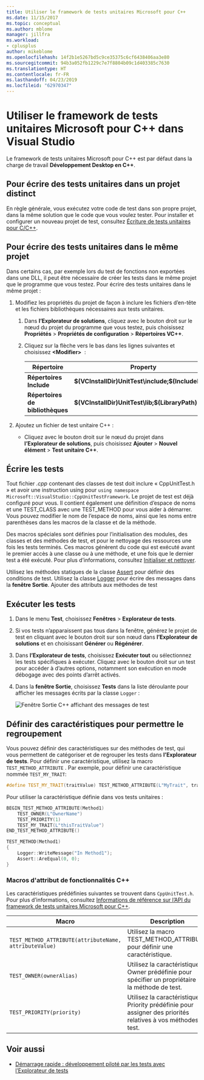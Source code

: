 ```yaml
---
title: Utiliser le framework de tests unitaires Microsoft pour C++
ms.date: 11/15/2017
ms.topic: conceptual
ms.author: mblome
manager: jillfra
ms.workload:
- cplusplus
author: mikeblome
ms.openlocfilehash: 14f2b1e5267bd5c9ce35375c6cf6438406aa3e80
ms.sourcegitcommit: 94b3a052fb1229c7e7f8804b09c1d403385c7630
ms.translationtype: HT
ms.contentlocale: fr-FR
ms.lasthandoff: 04/23/2019
ms.locfileid: "62970347"
---
```

# <a name="use-the-microsoft-unit-testing-framework-for-c-in-visual-studio"></a>Utiliser le framework de tests unitaires Microsoft pour C++ dans Visual Studio

Le framework de tests unitaires Microsoft pour C++ est par défaut dans la charge de travail **Développement Desktop en C++**.

## <a name="separate_project"></a> Pour écrire des tests unitaires dans un projet distinct

En règle générale, vous exécutez votre code de test dans son propre projet, dans la même solution que le code que vous voulez tester. Pour installer et configurer un nouveau projet de test, consultez [Écriture de tests unitaires pour C/C++](writing-unit-tests-for-c-cpp.md).

## <a name="same_project"></a> Pour écrire des tests unitaires dans le même projet

Dans certains cas, par exemple lors du test de fonctions non exportées dans une DLL, il peut être nécessaire de créer les tests dans le même projet que le programme que vous testez. Pour écrire des tests unitaires dans le même projet :

1. Modifiez les propriétés du projet de façon à inclure les fichiers d’en-tête et les fichiers bibliothèques nécessaires aux tests unitaires.

   1. Dans **l’Explorateur de solutions**, cliquez avec le bouton droit sur le nœud du projet du programme que vous testez, puis choisissez **Propriétés** > **Propriétés de configuration** > **Répertoires VC++**.

   2. Cliquez sur la flèche vers le bas dans les lignes suivantes et choisissez **\<Modifier>**  :

      | Répertoire | Property |
      |-| - |
      | **Répertoires Include** | **$(VCInstallDir)UnitTest\include;$(IncludePath)** |
      | **Répertoires de bibliothèques** | **$(VCInstallDir)UnitTest\lib;$(LibraryPath)** |

2. Ajoutez un fichier de test unitaire C++ :

   - Cliquez avec le bouton droit sur le nœud du projet dans **l’Explorateur de solutions**, puis choisissez **Ajouter** > **Nouvel élément** > **Test unitaire C++**.

## <a name="write-the-tests"></a>Écrire les tests

Tout fichier *.cpp* contenant des classes de test doit inclure « CppUnitTest.h » et avoir une instruction using pour `using namespace Microsoft::VisualStudio::CppUnitTestFramework`. Le projet de test est déjà configuré pour vous. Il contient également une définition d’espace de noms et une TEST_CLASS avec une TEST_METHOD pour vous aider à démarrer. Vous pouvez modifier le nom de l’espace de noms, ainsi que les noms entre parenthèses dans les macros de la classe et de la méthode.

Des macros spéciales sont définies pour l’initialisation des modules, des classes et des méthodes de test, et pour le nettoyage des ressources une fois les tests terminés. Ces macros génèrent du code qui est exécuté avant le premier accès à une classe ou à une méthode, et une fois que le dernier test a été exécuté. Pour plus d’informations, consultez [Initialiser et nettoyer](microsoft-visualstudio-testtools-cppunittestframework-api-reference.md#Initialize_and_cleanup).

Utilisez les méthodes statiques de la classe [Assert](microsoft-visualstudio-testtools-cppunittestframework-api-reference.md#general_asserts) pour définir des conditions de test. Utilisez la classe [Logger](microsoft-visualstudio-testtools-cppunittestframework-api-reference.md#logger) pour écrire des messages dans la **fenêtre Sortie**. Ajouter des attributs aux méthodes de test

## <a name="run-the-tests"></a>Exécuter les tests

1. Dans le menu **Test**, choisissez **Fenêtres** > **Explorateur de tests**.
2. Si vos tests n’apparaissent pas tous dans la fenêtre, générez le projet de test en cliquant avec le bouton droit sur son nœud dans **l’Explorateur de solutions** et en choisissant **Générer** ou **Régénérer**.

3. Dans **l’Explorateur de tests**, choisissez **Exécuter tout** ou sélectionnez les tests spécifiques à exécuter. Cliquez avec le bouton droit sur un test pour accéder à d’autres options, notamment son exécution en mode débogage avec des points d’arrêt activés.
4. Dans la **fenêtre Sortie**, choisissez **Tests** dans la liste déroulante pour afficher les messages écrits par la classe `Logger` :

   ![Fenêtre Sortie C++ affichant des messages de test](media/cpp-test-output-window.png)

## <a name="define-traits-to-enable-grouping"></a>Définir des caractéristiques pour permettre le regroupement

Vous pouvez définir des caractéristiques sur des méthodes de test, qui vous permettent de catégoriser et de regrouper les tests dans **l’Explorateur de tests**. Pour définir une caractéristique, utilisez la macro `TEST_METHOD_ATTRIBUTE` . Par exemple, pour définir une caractéristique nommée `TEST_MY_TRAIT`:

```cpp
#define TEST_MY_TRAIT(traitValue) TEST_METHOD_ATTRIBUTE(L"MyTrait", traitValue)
```

 Pour utiliser la caractéristique définie dans vos tests unitaires :

```cpp
BEGIN_TEST_METHOD_ATTRIBUTE(Method1)
    TEST_OWNER(L"OwnerName")
    TEST_PRIORITY(1)
    TEST_MY_TRAIT(L"thisTraitValue")
END_TEST_METHOD_ATTRIBUTE()

TEST_METHOD(Method1)
{
    Logger::WriteMessage("In Method1");
    Assert::AreEqual(0, 0);
}
```

### <a name="c-trait-attribute-macros"></a>Macros d'attribut de fonctionnalités C++

Les caractéristiques prédéfinies suivantes se trouvent dans `CppUnitTest.h`. Pour plus d’informations, consultez [Informations de référence sur l’API du framework de tests unitaires Microsoft pour C++](microsoft-visualstudio-testtools-cppunittestframework-api-reference.md).

|Macro|Description|
|-|-----------------|
|`TEST_METHOD_ATTRIBUTE(attributeName, attributeValue)`|Utilisez la macro TEST_METHOD_ATTRIBUTE pour définir une caractéristique.|
|`TEST_OWNER(ownerAlias)`|Utilisez la caractéristique Owner prédéfinie pour spécifier un propriétaire de la méthode de test.|
|`TEST_PRIORITY(priority)`|Utilisez la caractéristique Priority prédéfinie pour assigner des priorités relatives à vos méthodes de test.|

## <a name="see-also"></a>Voir aussi

- [Démarrage rapide : développement piloté par les tests avec l’Explorateur de tests](../test/quick-start-test-driven-development-with-test-explorer.md)
